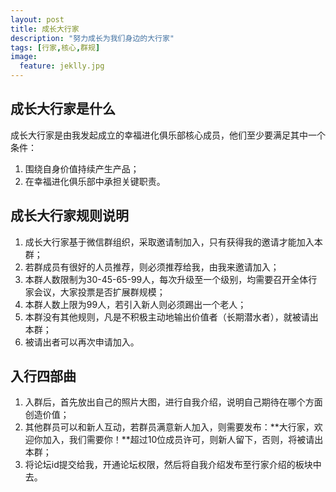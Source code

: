 ```yaml
---
layout: post
title: 成长大行家
description: "努力成长为我们身边的大行家"
tags: [行家,核心,群规]
image:
  feature: jeklly.jpg
---
```


## 成长大行家是什么

成长大行家是由我发起成立的幸福进化俱乐部核心成员，他们至少要满足其中一个条件：

1. 围绕自身价值持续产生产品；
2. 在幸福进化俱乐部中承担关键职责。

## 成长大行家规则说明

1. 成长大行家基于微信群组织，采取邀请制加入，只有获得我的邀请才能加入本群；
2. 若群成员有很好的人员推荐，则必须推荐给我，由我来邀请加入；
3. 本群人数限制为30-45-65-99人，每次升级至一个级别，均需要召开全体行家会议，大家投票是否扩展群规模；
4. 本群人数上限为99人，若引入新人则必须踢出一个老人；
5. 本群没有其他规则，凡是不积极主动地输出价值者（长期潜水者），就被请出本群；
6. 被请出者可以再次申请加入。

## 入行四部曲

1. 入群后，首先放出自己的照片大图，进行自我介绍，说明自己期待在哪个方面创造价值；
2. 其他群员可以和新人互动，若群员满意新人加入，则需要发布：**大行家，欢迎你加入，我们需要你！**超过10位成员许可，则新人留下，否则，将被请出本群；
3. 将论坛id提交给我，开通论坛权限，然后将自我介绍发布至行家介绍的板块中去。


<!--
{% highlight bash %}
http://growup.top
{% endhighlight %}
-->